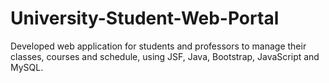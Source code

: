 # University-Student-Web-Portal
Developed web application for students and professors to manage their classes, courses and schedule, using JSF, Java, Bootstrap, JavaScript and MySQL.
